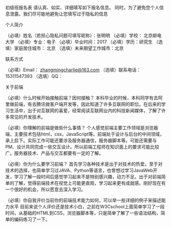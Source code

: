 初级班报名表
请认真、如实、详细填写如下报名信息。 同时，为了避免您个人信息泄露，我们尽可能地避免让您填写过于隐私的信息

个人简介

（必填）姓名（若担心隐私问题可填写昵称）：张明明
（必填）学校： 北京邮电大学
（必填）专业：电子
（必填）毕业时间：2017
（必填）学历：研究生
（选填）家庭居住城市： 北京
（选填）未来期望工作城市：北京

联系方式

（必填）Email： zhangmingcharlie@163.com
（选填）联系电话： 15311547393
（选填）QQ：

关于前端

（必填）什么时候开始接触前端？因何接触？
 本科毕业的时候，本科同学有去阿里做前端，有去腾讯做客户端开发等，因此知道了许多互联网的职位。在后来的学习生活中，出于对互联网的喜爱，经常阅读互联网业内的科技新闻媒体，了解了许多常见的开发技术。

（必填）你理解的前端是做些什么事情？
个人感觉前端主要工作领域是浏览器端，主要技术包括html，css，JavaScript等。前端处于设计与后台的中间领域，承上启下。实际工作可能还要涉及服务器通信，服务器脚本等。可能还需要与PM、设计共同完成一些交互设计。所以前端工程师在知识面上的要求可能比较广。服务器技术、产品与交互都要有一定的了解。

（必填）你为什么要学习前端？
 首先学习各种技术是出于对技术的热爱。至于对技术的选择，也简单学习过JAVA、Python等语言，也曾想过学习JavaWeb开发，学习了解一段时间后感觉学习起来不是特别感兴趣，动力不足。出于对前端简单的了解，觉得前端技术在视觉上可能更直观，学习起来更有成就感。刚好现在有一个很好的机会，所以愿意去深入学习。

（必填）你自我评价当前你的前端技术能力如何，可以举一些详细的例子来描述能力水平
目前来说个人评价还是技术小白，之前在W3Cschool上面简单学习了一段时间，从基础的HTML到CSS，浏览器脚本等，只是简单了解了一些语法结构，简单的编码练习了一下。
